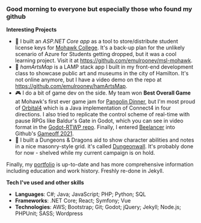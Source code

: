 ### Good morning to everyone but especially those who found my github

**Interesting Projects**
* 🏫 I built an *ASP.NET Core app* as a tool to store/distribute student license keys for [Mohawk College](https://mohawkcollege.ca). It's a back-up plan for the unlikely scenario of Azure for Students getting dropped, but it was a cool learning project. Visit it at https://github.com/emulrooney/msl-mohawk.
* 🎨 *hamArtsMap* is a LAMP stack app I built in my front-end development class to showcase public art and museums in the city of Hamilton. It's not online anymore, but I have a video demo on the repo at https://github.com/emulrooney/hamArtsMap.
* 🎮 I do a bit of game dev on the side. My team won **Best Overall Game** at Mohawk's first ever game jam for [Pangolin Dinner](https://github.com/emulrooney/PangolinGameJam), but I'm most proud of [Orbital4](https://github.com/emulrooney/Orbital4) which is a Java implementation of Connect4 in four directions. I also tried to replicate the control scheme of real-time with pause RPGs like Baldur's Gate in Godot, which you can see in video format in the [Godot-RTWP repo](https://github.com/emulrooney/godot-RTWP). Finally, I entered [Beelancer](https://github.com/emulrooney/beelancer) into Github's [Gameoff 2021](https://itch.io/jam/game-off-2021).
* 🐲 I built a Dungeons & Dragons aid to show character abilities and notes in a nice masonry-style grid. it's called [Dungeonwall](https://github.com/emulrooney/dungeonwall). It's probably done for now - shelved while my current campaign is on hold. 

Finally, my [portfolio](https://emulrooney.github.io) is up-to-date and has more comprehensive information including education and work history. Freshly re-done in Jekyll.

**Tech I've used and other skills**
* **Languages**: C#; Java; JavaScript; PHP; Python; SQL
* **Frameworks**: .NET Core; React; Symfony; Vue
* **Technologies**: AWS; Bootstrap; Git; Godot; jQuery; Jekyll; Node.js; PHPUnit; SASS; Wordpress
